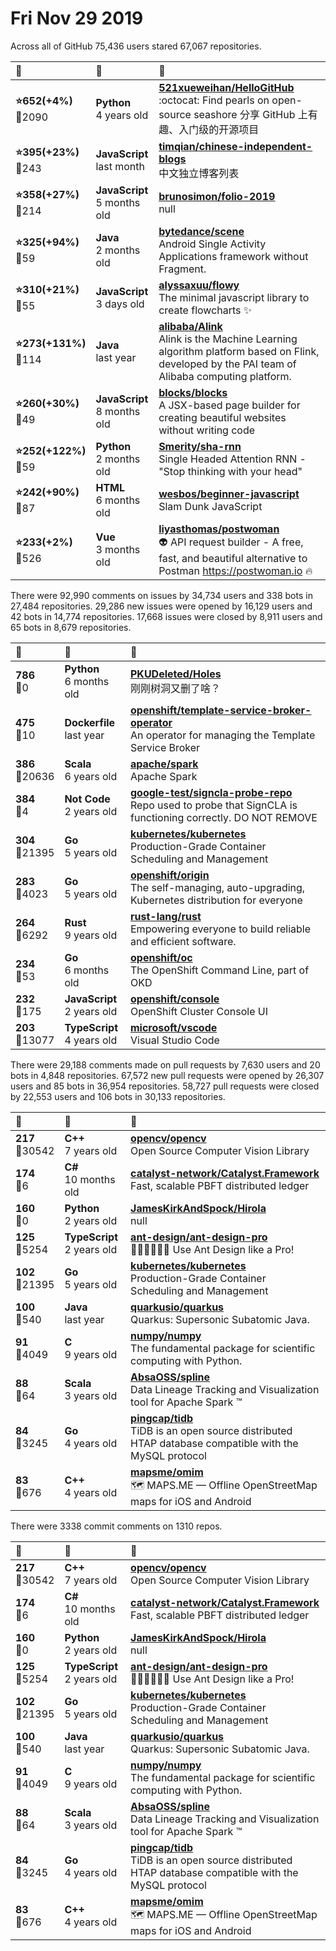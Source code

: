 # Fri Nov 29 2019

Across all of GitHub 75,436 users stared 
67,067 repositories. 

| :page_with_curl: | :calendar: | :page_with_curl: |
| :--- | :--- | :--- |
| **:star:652(+4%)**<br>:twisted_rightwards_arrows:2090 | **Python**<br>4 years old | **[521xueweihan/HelloGitHub](https://github.com/521xueweihan/HelloGitHub)**<br>:octocat: Find pearls on open-source seashore 分享 GitHub 上有趣、入门级的开源项目 |
| **:star:395(+23%)**<br>:twisted_rightwards_arrows:243 | **JavaScript**<br>last month | **[timqian/chinese-independent-blogs](https://github.com/timqian/chinese-independent-blogs)**<br>中文独立博客列表 |
| **:star:358(+27%)**<br>:twisted_rightwards_arrows:214 | **JavaScript**<br>5 months old | **[brunosimon/folio-2019](https://github.com/brunosimon/folio-2019)**<br>null |
| **:star:325(+94%)**<br>:twisted_rightwards_arrows:59 | **Java**<br>2 months old | **[bytedance/scene](https://github.com/bytedance/scene)**<br>Android Single Activity Applications framework without Fragment. |
| **:star:310(+21%)**<br>:twisted_rightwards_arrows:55 | **JavaScript**<br>3 days old | **[alyssaxuu/flowy](https://github.com/alyssaxuu/flowy)**<br>The minimal javascript library to create flowcharts ✨ |
| **:star:273(+131%)**<br>:twisted_rightwards_arrows:114 | **Java**<br>last year | **[alibaba/Alink](https://github.com/alibaba/Alink)**<br>Alink is the Machine Learning algorithm platform based on Flink, developed by the PAI team of Alibaba computing platform.  |
| **:star:260(+30%)**<br>:twisted_rightwards_arrows:49 | **JavaScript**<br>8 months old | **[blocks/blocks](https://github.com/blocks/blocks)**<br>A JSX-based page builder for creating beautiful websites without writing code |
| **:star:252(+122%)**<br>:twisted_rightwards_arrows:59 | **Python**<br>2 months old | **[Smerity/sha-rnn](https://github.com/Smerity/sha-rnn)**<br>Single Headed Attention RNN - "Stop thinking with your head" |
| **:star:242(+90%)**<br>:twisted_rightwards_arrows:87 | **HTML**<br>6 months old | **[wesbos/beginner-javascript](https://github.com/wesbos/beginner-javascript)**<br>Slam Dunk JavaScript |
| **:star:233(+2%)**<br>:twisted_rightwards_arrows:526 | **Vue**<br>3 months old | **[liyasthomas/postwoman](https://github.com/liyasthomas/postwoman)**<br>👽 API request builder - A free, fast, and beautiful alternative to Postman https://postwoman.io 🔥 |

There were 92,990 comments on issues by 34,734 users and 338 bots in 27,484 repositories.
29,286 new issues were opened by 16,129 users and 42 bots in 14,774 repositories.
17,668 issues were closed by 8,911 users and 65 bots in 8,679 repositories.

| :speech_balloon: | :calendar: | :page_with_curl: |
| :--- | :--- | :--- |
| **786**<br>:twisted_rightwards_arrows:0 | **Python**<br>6 months old | **[PKUDeleted/Holes](https://github.com/PKUDeleted/Holes)**<br>刚刚树洞又删了啥？ |
| **475**<br>:twisted_rightwards_arrows:10 | **Dockerfile**<br>last year | **[openshift/template-service-broker-operator](https://github.com/openshift/template-service-broker-operator)**<br>An operator for managing the Template Service Broker |
| **386**<br>:twisted_rightwards_arrows:20636 | **Scala**<br>6 years old | **[apache/spark](https://github.com/apache/spark)**<br>Apache Spark |
| **384**<br>:twisted_rightwards_arrows:4 | **Not Code**<br>2 years old | **[google-test/signcla-probe-repo](https://github.com/google-test/signcla-probe-repo)**<br>Repo used to probe that SignCLA is functioning correctly.  DO NOT REMOVE |
| **304**<br>:twisted_rightwards_arrows:21395 | **Go**<br>5 years old | **[kubernetes/kubernetes](https://github.com/kubernetes/kubernetes)**<br>Production-Grade Container Scheduling and Management |
| **283**<br>:twisted_rightwards_arrows:4023 | **Go**<br>5 years old | **[openshift/origin](https://github.com/openshift/origin)**<br>The self-managing, auto-upgrading, Kubernetes distribution for everyone |
| **264**<br>:twisted_rightwards_arrows:6292 | **Rust**<br>9 years old | **[rust-lang/rust](https://github.com/rust-lang/rust)**<br>Empowering everyone to build reliable and efficient software. |
| **234**<br>:twisted_rightwards_arrows:53 | **Go**<br>6 months old | **[openshift/oc](https://github.com/openshift/oc)**<br>The OpenShift Command Line, part of OKD |
| **232**<br>:twisted_rightwards_arrows:175 | **JavaScript**<br>2 years old | **[openshift/console](https://github.com/openshift/console)**<br>OpenShift Cluster Console UI |
| **203**<br>:twisted_rightwards_arrows:13077 | **TypeScript**<br>4 years old | **[microsoft/vscode](https://github.com/microsoft/vscode)**<br>Visual Studio Code |

There were 29,188 comments made on pull requests by 7,630 users and 20 bots in 4,848 repositories.
67,572 new pull requests were opened by 26,307 users and 85 bots in 36,954 repositories.
58,727 pull requests were closed by 22,553 users and 106 bots in 30,133 repositories.

| :speech_balloon: | :calendar: | :page_with_curl: |
| :--- | :--- | :--- |
| **217**<br>:twisted_rightwards_arrows:30542 | **C++**<br>7 years old | **[opencv/opencv](https://github.com/opencv/opencv)**<br>Open Source Computer Vision Library |
| **174**<br>:twisted_rightwards_arrows:6 | **C#**<br>10 months old | **[catalyst-network/Catalyst.Framework](https://github.com/catalyst-network/Catalyst.Framework)**<br>Fast, scalable PBFT distributed ledger |
| **160**<br>:twisted_rightwards_arrows:0 | **Python**<br>2 years old | **[JamesKirkAndSpock/Hirola](https://github.com/JamesKirkAndSpock/Hirola)**<br>null |
| **125**<br>:twisted_rightwards_arrows:5254 | **TypeScript**<br>2 years old | **[ant-design/ant-design-pro](https://github.com/ant-design/ant-design-pro)**<br>👨🏻‍💻👩🏻‍💻 Use Ant Design like a Pro! |
| **102**<br>:twisted_rightwards_arrows:21395 | **Go**<br>5 years old | **[kubernetes/kubernetes](https://github.com/kubernetes/kubernetes)**<br>Production-Grade Container Scheduling and Management |
| **100**<br>:twisted_rightwards_arrows:540 | **Java**<br>last year | **[quarkusio/quarkus](https://github.com/quarkusio/quarkus)**<br>Quarkus: Supersonic Subatomic Java.  |
| **91**<br>:twisted_rightwards_arrows:4049 | **C**<br>9 years old | **[numpy/numpy](https://github.com/numpy/numpy)**<br>The fundamental package for scientific computing with Python. |
| **88**<br>:twisted_rightwards_arrows:64 | **Scala**<br>3 years old | **[AbsaOSS/spline](https://github.com/AbsaOSS/spline)**<br>Data Lineage Tracking and Visualization tool for Apache Spark ™ |
| **84**<br>:twisted_rightwards_arrows:3245 | **Go**<br>4 years old | **[pingcap/tidb](https://github.com/pingcap/tidb)**<br>TiDB is an open source distributed HTAP database compatible with the MySQL protocol  |
| **83**<br>:twisted_rightwards_arrows:676 | **C++**<br>4 years old | **[mapsme/omim](https://github.com/mapsme/omim)**<br>🗺️ MAPS.ME — Offline OpenStreetMap maps for iOS and Android |

There were 3338 commit comments on 1310 repos.

| :speech_balloon: | :calendar: | :page_with_curl: |
| :--- | :--- | :--- |
| **217**<br>:twisted_rightwards_arrows:30542 | **C++**<br>7 years old | **[opencv/opencv](https://github.com/opencv/opencv)**<br>Open Source Computer Vision Library |
| **174**<br>:twisted_rightwards_arrows:6 | **C#**<br>10 months old | **[catalyst-network/Catalyst.Framework](https://github.com/catalyst-network/Catalyst.Framework)**<br>Fast, scalable PBFT distributed ledger |
| **160**<br>:twisted_rightwards_arrows:0 | **Python**<br>2 years old | **[JamesKirkAndSpock/Hirola](https://github.com/JamesKirkAndSpock/Hirola)**<br>null |
| **125**<br>:twisted_rightwards_arrows:5254 | **TypeScript**<br>2 years old | **[ant-design/ant-design-pro](https://github.com/ant-design/ant-design-pro)**<br>👨🏻‍💻👩🏻‍💻 Use Ant Design like a Pro! |
| **102**<br>:twisted_rightwards_arrows:21395 | **Go**<br>5 years old | **[kubernetes/kubernetes](https://github.com/kubernetes/kubernetes)**<br>Production-Grade Container Scheduling and Management |
| **100**<br>:twisted_rightwards_arrows:540 | **Java**<br>last year | **[quarkusio/quarkus](https://github.com/quarkusio/quarkus)**<br>Quarkus: Supersonic Subatomic Java.  |
| **91**<br>:twisted_rightwards_arrows:4049 | **C**<br>9 years old | **[numpy/numpy](https://github.com/numpy/numpy)**<br>The fundamental package for scientific computing with Python. |
| **88**<br>:twisted_rightwards_arrows:64 | **Scala**<br>3 years old | **[AbsaOSS/spline](https://github.com/AbsaOSS/spline)**<br>Data Lineage Tracking and Visualization tool for Apache Spark ™ |
| **84**<br>:twisted_rightwards_arrows:3245 | **Go**<br>4 years old | **[pingcap/tidb](https://github.com/pingcap/tidb)**<br>TiDB is an open source distributed HTAP database compatible with the MySQL protocol  |
| **83**<br>:twisted_rightwards_arrows:676 | **C++**<br>4 years old | **[mapsme/omim](https://github.com/mapsme/omim)**<br>🗺️ MAPS.ME — Offline OpenStreetMap maps for iOS and Android |

